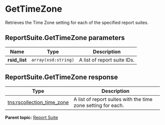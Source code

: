 # GetTimeZone

Retrieves the Time Zone setting for each of the specified report suites.

## ReportSuite.GetTimeZone parameters

|Name|Type|Description|
|----|----|-----------|
|**rsid\_list** |`array(xsd:string)` |A list of report suite IDs.|

## ReportSuite.GetTimeZone response

|Type|Description|
|----|-----------|
|[tns:rscollection\_time\_zone](../../data_types/r_rscollection_time_zone.md#) |A list of report suites with the time zone setting for each.|

**Parent topic:** [Report Suite](../../methods/report_suite/c_api_admin_methods_repsuite.md)

